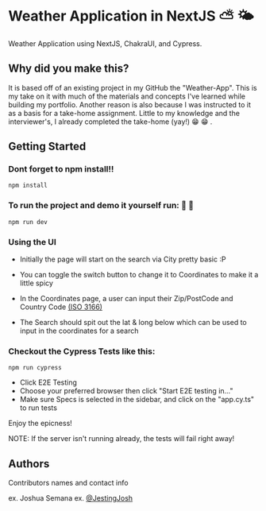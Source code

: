 # Weather Application in NextJS :partly_sunny: :sun_behind_small_cloud:

Weather Application using NextJS, ChakraUI, and Cypress.

## Why did you make this?

It is based off of an existing project in my GitHub the "Weather-App". This is my take on it with much of the materials and concepts I've learned while building my portfolio. Another reason is also because I was instructed to it as a basis for a take-home assignment. Little to my knowledge and the interviewer's, I already completed the take-home (yay!) :grin: :grin: .

## Getting Started

### Dont forget to npm install!!

```
npm install
```

### To run the project and demo it yourself run: :running: :running:

```
npm run dev
```

### Using the UI

- Initially the page will start on the search via City pretty basic :P
- You can toggle the switch button to change it to Coordinates to make it a little spicy
- In the Coordinates page, a user can input their Zip/PostCode and Country Code [(ISO 3166)](https://en.wikipedia.org/wiki/List_of_ISO_3166_country_codes)

- The Search should spit out the lat & long below which can be used to input in the coordinates for a search

### Checkout the Cypress Tests like this:

```
npm run cypress
```

- Click E2E Testing
- Choose your preferred browser then click "Start E2E testing in..."
- Make sure Specs is selected in the sidebar, and click on the "app.cy.ts" to run tests

Enjoy the epicness!

NOTE: If the server isn't running already, the tests will fail right away!

## Authors

Contributors names and contact info

ex. Joshua Semana
ex. [@JestingJosh](https://twitter.com/jestingjosh)
